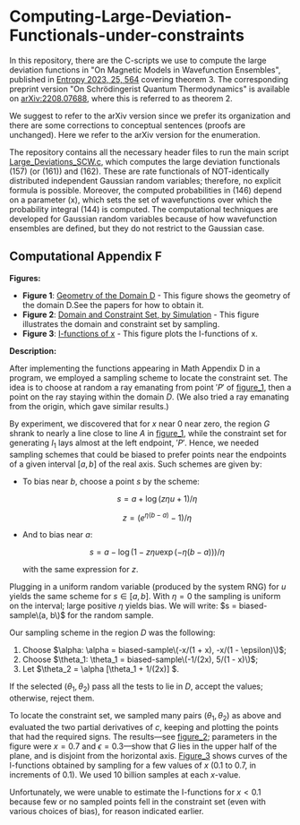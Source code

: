# Computing-Large-Deviation-Functionals-under-constraints

In this repository, there are the C-scripts we use to compute the large deviation functions in "On Magnetic Models in Wavefunction Ensembles", published in [Entropy 2023, 25, 564](https://www.mdpi.com/1099-4300/25/4/564) covering theorem 3.
The corresponding preprint version "On Schrödingerist Quantum Thermodynamics" is available on [arXiv:2208.07688](http://arxiv.org/abs/2208.07688), where this is referred to as theorem 2.

We suggest to refer to the arXiv version since we prefer its organization and there are some corrections to conceptual sentences (proofs are unchanged).
Here we refer to the arXiv version for the enumeration.

The repository contains all the necessary header files to run the main script [Large_Deviations_SCW.c](Large_Deviations_SCW.c), which computes the large deviation functionals (157) (or (161)) and (162). These are rate functionals of NOT-identically distributed independent Gaussian random variables; therefore, no explicit formula is possible. Moreover, the computed probabilities in (146) depend on a parameter \(x\), which sets the set of wavefunctions over which the probability integral (144) is computed. The computational techniques are developed for Gaussian random variables because of how wavefunction ensembles are defined, but they do not restrict to the Gaussian case.





## Computational Appendix F

**Figures:**
- **Figure 1**: [Geometry of the Domain D](figures/figure_1.png) - This figure shows the geometry of the domain D.See the papers for how to obtain it.
- **Figure 2**: [Domain and Constraint Set, by Simulation](figures/SCW_D_and_G_plot.pdf) - This figure illustrates the domain and constraint set by sampling.
- **Figure 3**: [I-functions of x](figures/SCWIplot.pdf) - This figure plots the I-functions of x.



**Description:**

After implementing the functions appearing in Math Appendix D in a program, we employed a sampling scheme to locate the constraint set. The idea is to choose at random a ray emanating from point $'P'$ of [figure_1](figures/figure_1.png), then a point on the ray staying within the domain $D$. (We also tried a ray emanating from the origin, which gave similar results.)

By experiment, we discovered that for $x$ near $0$ near zero, the region $G$ shrank to nearly a line close to line $A$ in [figure_1](figures/figure_1.png), while the constraint set for generating $I_1$ lays almost at the left endpoint, $'P'$. Hence, we needed sampling schemes that could be biased to prefer points near the endpoints of a given interval $[a, b]$ of the real axis. Such schemes are given by:

- To bias near $b$, choose a point $s$ by the scheme:
  
  $$s = a + \log(z \eta u + 1)/\eta$$
  
  $$z = (e^{\eta(b-a)} - 1)/\eta$$

- And to bias near $a$:

  $$s = a - \log(1 - z \eta u \exp(-\eta(b - a)))/\eta$$

  with the same expression for $z$.

Plugging in a uniform random variable (produced by the system RNG) for $u$ yields the same scheme for $s \in [a, b]$. With $\eta = 0$ the sampling is uniform on the interval; large positive $\eta$ yields bias. We will write: $s = biased-sample\(a, b\)$ for the random sample.

Our sampling scheme in the region $D$ was the following:

1. Choose $\alpha: \alpha = biased-sample\(-x/(1 + x), -x/(1 - \epsilon)\)$;
2. Choose $\theta_1: \theta_1 = biased-sample\(-1/(2x), 5/(1 - x)\)$;
3. Let $\theta_2 = \alpha [\theta_1 + 1/(2x)] $.

If the selected $(\theta_1, \theta_2)$ pass all the tests to lie in $D$, accept the values; otherwise, reject them.

To locate the constraint set, we sampled many pairs $(\theta_1, \theta_2)$ as above and evaluated the two partial derivatives of $c$, keeping and plotting the points that had the required signs. The results—see [figure_2](figures/figure_2.png); parameters in the figure were $x = 0.7$ and $\epsilon = 0.3$—show that $G$ lies in the upper half of the plane, and is disjoint from the horizontal axis. [Figure_3](figures/figure_1.png) shows curves of the I-functions obtained by sampling for a few values of $x$ ($0.1$ to $0.7$, in increments of $0.1$). We used $10$ billion samples at each $x$-value.

Unfortunately, we were unable to estimate the I-functions for $x < 0.1$ because few or no sampled points fell in the constraint set (even with various choices of bias), for reason indicated earlier.
